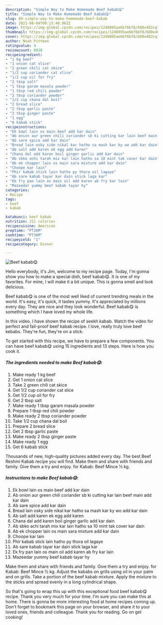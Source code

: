 ```yaml
---
description: "Simple Way to Make Homemade Beef kabab😋"
title: "Simple Way to Make Homemade Beef kabab😋"
slug: 89-simple-way-to-make-homemade-beef-kabab
date: 2021-08-04T00:13:40.862Z
image: https://img-global.cpcdn.com/recipes/1240895ae6bf6bf8/680x482cq70/beef-kabab😋-recipe-main-photo.jpg
thumbnail: https://img-global.cpcdn.com/recipes/1240895ae6bf6bf8/680x482cq70/beef-kabab😋-recipe-main-photo.jpg
cover: https://img-global.cpcdn.com/recipes/1240895ae6bf6bf8/680x482cq70/beef-kabab😋-recipe-main-photo.jpg
author: Noah Pittman
ratingvalue: 4
reviewcount: 8028
recipeingredient:
- "1 kg beef"
- "1 onion cat slice"
- "2 green chili cat skice"
- "1/2 cup coriander cat slice"
- "1/2 cup oil for fry"
- "2 tbsp salt"
- "1 tbsp garam masala powder"
- "1 tbsp red chili powder"
- "2 tbsp coriander powder"
- "1/2 cup chana dal boil"
- "2 bread slice"
- "2 tbsp garlic paste"
- "2 tbsp ginger paste"
- "1 egg"
- "6 kabab stick"
recipeinstructions:
- "Ek bowl lain os main beef add kar dain"
- "Ab onion aur green chili coriander sb ki cutting kar lain beef main add kar dain"
- "Ab sare spice add kar dain"
- "Bread lain osky side nikal kar hatho sa mash kar ky wo add kar dain"
- "Ab salt add karen ek egg add karen"
- "Chana dal add karen boil ginger garlic add kar dain"
- "Ab sbko achi tarah mix kar lain hatho sa 10 mint tak cover kar dain"
- "Ab ek chopper lain os main sara mixture add kar dain"
- "Choope kar lain"
- "Phir kabab stick lain hatho py thora oil lagaye"
- "Ab sare kabab tayar kar dain stick laga kar"
- "Ek fry pan lain os main oil add karen ab fry kar lain"
- "Mazeedar yummy beef kabab tayar hy"
categories:
- Recipe
tags:
- beef
- kabab

katakunci: beef kabab 
nutrition: 211 calories
recipecuisine: American
preptime: "PT26M"
cooktime: "PT36M"
recipeyield: "1"
recipecategory: Dinner

---
```



![Beef kabab😋](https://img-global.cpcdn.com/recipes/1240895ae6bf6bf8/680x482cq70/beef-kabab😋-recipe-main-photo.jpg)

Hello everybody, it's Jim, welcome to my recipe page. Today, I'm gonna show you how to make a special dish, beef kabab😋. It is one of my favorites. For mine, I will make it a bit unique. This is gonna smell and look delicious.

Beef kabab😋 is one of the most well liked of current trending meals in the world. It's easy, it's quick, it tastes yummy. It's appreciated by millions every day. They are nice and they look wonderful. Beef kabab😋 is something which I have loved my whole life.

In this video, I have shown the recipe of seekh kabab. Watch the video for perfect and fail-proof beef kabab recipe. I love, really truly love beef kebabs. They&#39;re fun, they&#39;re on a stick.


To get started with this recipe, we have to prepare a few components. You can have beef kabab😋 using 15 ingredients and 13 steps. Here is how you cook it.

<!--inarticleads1-->

##### The ingredients needed to make Beef kabab😋:

1. Make ready 1 kg beef
1. Get 1 onion cat slice
1. Take 2 green chili cat skice
1. Get 1/2 cup coriander cat slice
1. Get 1/2 cup oil for fry
1. Get 2 tbsp salt
1. Make ready 1 tbsp garam masala powder
1. Prepare 1 tbsp red chili powder
1. Make ready 2 tbsp coriander powder
1. Take 1/2 cup chana dal boil
1. Prepare 2 bread slice
1. Get 2 tbsp garlic paste
1. Make ready 2 tbsp ginger paste
1. Make ready 1 egg
1. Get 6 kabab stick


Thousands of new, high-quality pictures added every day. The best Beef Reshmi Kabab recipe you will find. Make them and share with friends and family. Give them a try and enjoy. for Kabab: Beef Mince ½ kg. 

<!--inarticleads2-->

##### Instructions to make Beef kabab😋:

1. Ek bowl lain os main beef add kar dain
1. Ab onion aur green chili coriander sb ki cutting kar lain beef main add kar dain
1. Ab sare spice add kar dain
1. Bread lain osky side nikal kar hatho sa mash kar ky wo add kar dain
1. Ab salt add karen ek egg add karen
1. Chana dal add karen boil ginger garlic add kar dain
1. Ab sbko achi tarah mix kar lain hatho sa 10 mint tak cover kar dain
1. Ab ek chopper lain os main sara mixture add kar dain
1. Choope kar lain
1. Phir kabab stick lain hatho py thora oil lagaye
1. Ab sare kabab tayar kar dain stick laga kar
1. Ek fry pan lain os main oil add karen ab fry kar lain
1. Mazeedar yummy beef kabab tayar hy


Make them and share with friends and family. Give them a try and enjoy. for Kabab: Beef Mince ½ kg. Adjust the kababs on grills using oil in your palm and on grills. Take a portion of the beef kabab mixture. Apply the mixture to the sticks and spread evenly in a long cylindrical shape. 

So that's going to wrap this up with this exceptional food beef kabab😋 recipe. Thank you very much for your time. I'm sure you can make this at home. There is gonna be more interesting food at home recipes coming up. Don't forget to bookmark this page on your browser, and share it to your loved ones, friends and colleague. Thank you for reading. Go on get cooking!
